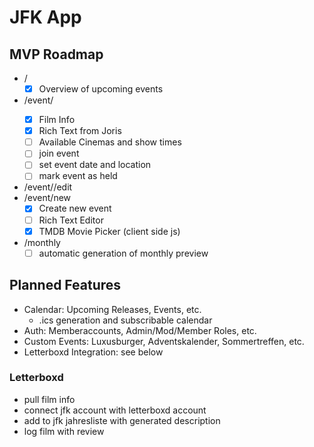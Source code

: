 # JFK App

## MVP Roadmap

- /
  - [x] Overview of upcoming events
- /event/<id>
  - [x] Film Info
  - [x] Rich Text from Joris
  - [ ] Available Cinemas and show times
  - [ ] join event
  - [ ] set event date and location
  - [ ] mark event as held
- /event/<id>/edit
- /event/new
  - [x] Create new event
  - [ ] Rich Text Editor
  - [x] TMDB Movie Picker (client side js)
- /monthly
  - [ ] automatic generation of monthly preview

## Planned Features

- Calendar: Upcoming Releases, Events, etc.
  - .ics generation and subscribable calendar
- Auth: Memberaccounts, Admin/Mod/Member Roles, etc.
- Custom Events: Luxusburger, Adventskalender, Sommertreffen, etc.
- Letterboxd Integration: see below

### Letterboxd

- pull film info
- connect jfk account with letterboxd account
- add to jfk jahresliste with generated description
- log film with review
